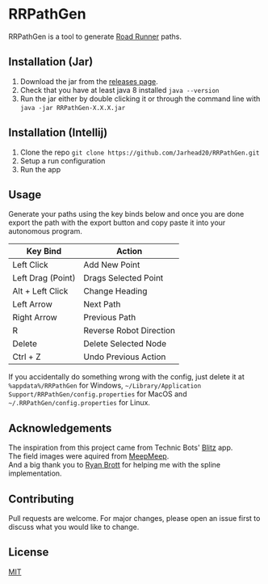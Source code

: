 # RRPathGen

RRPathGen is a tool to generate [Road Runner](https://github.com/acmerobotics/road-runner) paths.

## Installation (Jar)

1. Download the jar from the [releases page](https://github.com/Jarhead20/RRPathGen/releases).
2. Check that you have at least java 8 installed `java --version`
3. Run the jar either by double clicking it or through the command line with `java -jar RRPathGen-X.X.X.jar`


## Installation (Intellij)

1. Clone the repo `git clone https://github.com/Jarhead20/RRPathGen.git`
2. Setup a run configuration
3. Run the app

## Usage

Generate your paths using the key binds below and once you are done export the path with the export button and copy paste it into your autonomous program.

| Key Bind            | Action                  |
|---------------------|-------------------------|
| Left Click          | Add New Point           |
| Left Drag (Point)   | Drags Selected Point    |
| Alt + Left Click    | Change Heading          |
| Left Arrow          | Next Path               |
| Right Arrow         | Previous Path           |
| R                   | Reverse Robot Direction |
| Delete              | Delete Selected Node    |
| Ctrl + Z            | Undo Previous Action    |

If you accidentally do something wrong with the config, just delete it at `%appdata%/RRPathGen` for Windows, `~/Library/Application Support/RRPathGen/config.properties` for MacOS and `~/.RRPathGen/config.properties` for Linux.


## Acknowledgements 
The inspiration from this project came from Technic Bots' [Blitz](https://technicbots.com/Blitz) app.<br />
The field images were aquired from [MeepMeep](https://github.com/NoahBres/MeepMeep).<br />
And a big thank you to [Ryan Brott](https://github.com/rbrott) for helping me with the spline implementation.

## Contributing
Pull requests are welcome. For major changes, please open an issue first to discuss what you would like to change.

## License
[MIT](https://choosealicense.com/licenses/mit/)
